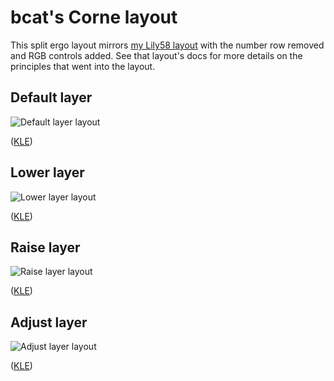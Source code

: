 # bcat's Corne layout

This split ergo layout mirrors
[my Lily58 layout](https://github.com/qmk/qmk_firmware/tree/master/keyboards/lily58/keymaps/bcat)
with the number row removed and RGB controls added. See that layout's docs for
more details on the principles that went into the layout.

## Default layer

![Default layer layout](https://i.imgur.com/s1LDlSQ.png)

([KLE](http://www.keyboard-layout-editor.com/#/gists/08d9827d916662a9414f48805aa895a5))

## Lower layer

![Lower layer layout](https://i.imgur.com/9ShGkJI.png)

([KLE](http://www.keyboard-layout-editor.com/#/gists/c3fba5eaa2cd70fdfbdbc0f9e34d3bc0))

## Raise layer

![Raise layer layout](https://i.imgur.com/HcmW99r.png)

([KLE](http://www.keyboard-layout-editor.com/#/gists/08b44355d4ca85d294bad9e2821f91d7))

## Adjust layer

![Adjust layer layout](https://i.imgur.com/53qLnxo.png)

([KLE](http://www.keyboard-layout-editor.com/#/gists/77e7572e077b36a23eb2086017e16fee))
